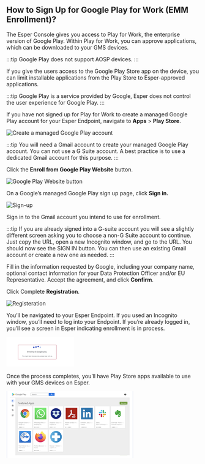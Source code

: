 ## How to Sign Up for Google Play for Work (EMM Enrollment)?

  

The Esper Console gives you access to Play for Work, the enterprise version of Google Play. Within Play for Work, you can approve applications, which can be downloaded to your GMS devices.

  
:::tip
Google Play does not support AOSP devices.
:::

  

If you give the users access to the Google Play Store app on the device, you can limit installable applications from the Play Store to Esper-approved applications.

  

:::tip
Google Play is a service provided by Google, Esper does not control the user experience for Google Play.
:::
  

If you have not signed up for Play for Work to create a managed Google Play account for your Esper Endpoint, navigate to **Apps** > **Play Store**.

  

![Create a managed Google Play account](./images/signup/1-createaccount.png)

  

:::tip
You will need a Gmail account to create your managed Google Play account. You can not use a G Suite account. A best practice is to use a dedicated Gmail account for this purpose.
:::

Click the **Enroll from Google Play Website** button.

![Google Play Website button](./images/signup/2-createButton.png)

On a Google’s managed Google Play sign up page, click **Sign in.**

![Sign-up](./images/signup/3-signin.png)

Sign in to the Gmail account you intend to use for enrollment.

:::tip
If you are already signed into a G-suite account you will see a slightly different screen asking you to choose a non-G Suite account to continue. Just copy the URL, open a new Incognito window, and go to the URL. You should now see the SIGN IN button. You can then use an existing Gmail account or create a new one as needed.
:::

Fill in the information requested by Google, including your company name, optional contact information for your Data Protection Officer and/or EU Representative. Accept the agreement, and click **Confirm**.

Click Complete **Registration**.

![Registeration](./images/signup/4-complete.png)

You’ll be navigated to your Esper Endpoint. If you used an Incognito window, you’ll need to log into your Endpoint. If you’re already logged in, you’ll see a screen in Esper indicating enrollment is in process.

![Log-in screen](./images/signup/5-enrolling.png)

Once the process completes, you’ll have Play Store apps available to use with your GMS devices on Esper.

![Play Store screen](./images/signup/6-googleplay.png)
